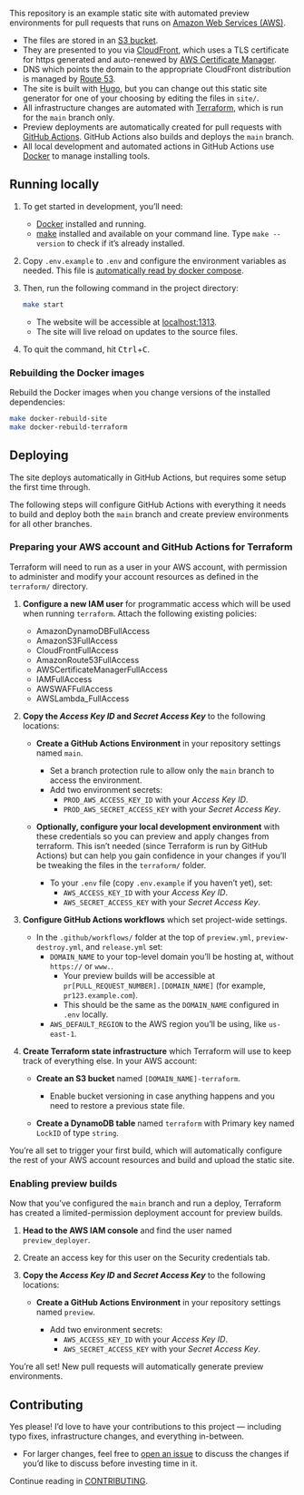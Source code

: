 This repository is an example static site with automated preview environments for pull requests that runs on [Amazon Web Services (AWS)](https://aws.amazon.com/).

- The files are stored in an [S3 bucket](https://aws.amazon.com/s3/).
- They are presented to you via [CloudFront](https://aws.amazon.com/cloudfront/), which uses a TLS certificate for https generated and auto-renewed by [AWS Certificate Manager](https://aws.amazon.com/certificate-manager/).
- DNS which points the domain to the appropriate CloudFront distribution is managed by [Route 53](https://aws.amazon.com/route53/).
- The site is built with [Hugo](https://gohugo.io/), but you can change out this static site generator for one of your choosing by editing the files in `site/`.
- All infrastructure changes are automated with [Terraform](https://www.terraform.io/), which is run for the `main` branch only.
- Preview deployments are automatically created for pull requests with [GitHub Actions](https://github.com/features/actions). GitHub Actions also builds and deploys the `main` branch.
- All local development and automated actions in GitHub Actions use [Docker](https://www.docker.com/) to manage installing tools.

## Running locally

1. To get started in development, you’ll need:

    - [Docker](https://www.docker.com/) installed and running.
    - [make](https://www.gnu.org/software/make/) installed and available on your command line. Type `make --version` to check if it’s already installed.

2. Copy `.env.example` to `.env` and configure the environment variables as needed. This file is [automatically read by docker compose](https://docs.docker.com/compose/env-file/).

3. Then, run the following command in the project directory:

    ```bash
    make start
    ```

    - The website will be accessible at [localhost:1313](http://localhost:1313/).
    - The site will live reload on updates to the source files.

4. To quit the command, hit <kbd>Ctrl</kbd>+<kbd>C</kbd>.

### Rebuilding the Docker images

Rebuild the Docker images when you change versions of the installed dependencies:

```bash
make docker-rebuild-site
make docker-rebuild-terraform
```

## Deploying

The site deploys automatically in GitHub Actions, but requires some setup the first time through.

The following steps will configure GitHub Actions with everything it needs to build and deploy both the `main` branch and create preview environments for all other branches.

### Preparing your AWS account and GitHub Actions for Terraform

Terraform will need to run as a user in your AWS account, with permission to administer and modify your account resources as defined in the `terraform/` directory.

1. **Configure a new IAM user** for programmatic access which will be used when running `terraform`. Attach the following existing policies:

    - AmazonDynamoDBFullAccess
    - AmazonS3FullAccess
    - CloudFrontFullAccess
    - AmazonRoute53FullAccess
    - AWSCertificateManagerFullAccess
    - IAMFullAccess
    - AWSWAFFullAccess
    - AWSLambda_FullAccess

2. **Copy the _Access Key ID_ and _Secret Access Key_** to the following locations:

    - **Create a GitHub Actions Environment** in your repository settings named `main`.

        - Set a branch protection rule to allow only the `main` branch to access the environment.
        - Add two environment secrets:
            - `PROD_AWS_ACCESS_KEY_ID` with your _Access Key ID_.
            - `PROD_AWS_SECRET_ACCESS_KEY` with your _Secret Access Key_.

    - **Optionally, configure your local development environment** with these credentials so you can preview and apply changes from terraform. This isn’t needed (since Terraform is run by GitHub Actions) but can help you gain confidence in your changes if you’ll be tweaking the files in the `terraform/` folder.

        - To your `.env` file (copy `.env.example` if you haven’t yet), set:
            - `AWS_ACCESS_KEY_ID` with your _Access Key ID_.
            - `AWS_SECRET_ACCESS_KEY` with your _Secret Access Key_.

3. **Configure GitHub Actions workflows** which set project-wide settings.

    - In the `.github/workflows/` folder at the top of `preview.yml`, `preview-destroy.yml`, and `release.yml` set:
        - `DOMAIN_NAME` to your top-level domain you’ll be hosting at, without `https://` or `www.`.
            - Your preview builds will be accessible at `pr[PULL_REQUEST_NUMBER].[DOMAIN_NAME]` (for example, `pr123.example.com`).
            - This should be the same as the `DOMAIN_NAME` configured in `.env` locally.
        - `AWS_DEFAULT_REGION` to the AWS region you’ll be using, like `us-east-1`.

4. **Create Terraform state infrastructure** which Terraform will use to keep track of everything else. In your AWS account:

    - **Create an S3 bucket** named `[DOMAIN_NAME]-terraform`.

        - Enable bucket versioning in case anything happens and you need to restore a previous state file.

    - **Create a DynamoDB table** named `terraform` with Primary key named `LockID` of type `string`.

You’re all set to trigger your first build, which will automatically configure the rest of your AWS account resources and build and upload the static site.

### Enabling preview builds

Now that you’ve configured the `main` branch and run a deploy, Terraform has created a limited-permission deployment account for preview builds.

1. **Head to the AWS IAM console** and find the user named `preview_deployer`.

2. Create an access key for this user on the Security credentials tab.

3. **Copy the _Access Key ID_ and _Secret Access Key_** to the following locations:

    - **Create a GitHub Actions Environment** in your repository settings named `preview`.

        - Add two environment secrets:
            - `AWS_ACCESS_KEY_ID` with your _Access Key ID_.
            - `AWS_SECRET_ACCESS_KEY` with your _Secret Access Key_.

You’re all set! New pull requests will automatically generate preview environments.

## Contributing

Yes please! I’d love to have your contributions to this project — including typo fixes, infrastructure changes, and everything in-between.

- For larger changes, feel free to [open an issue](https://github.com/adunkman/static-site-with-preview-builds/issues/new/choose) to discuss the changes if you’d like to discuss before investing time in it.

Continue reading in [CONTRIBUTING](CONTRIBUTING.md).
